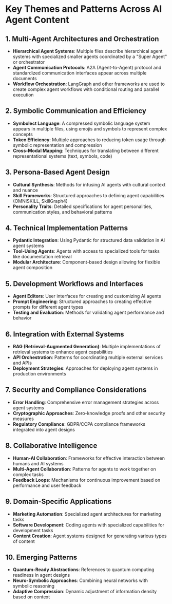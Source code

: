 # Key Themes and Patterns Across AI Agent Content

## 1. Multi-Agent Architectures and Orchestration
- **Hierarchical Agent Systems**: Multiple files describe hierarchical agent systems with specialized smaller agents coordinated by a "Super Agent" or orchestrator
- **Agent Communication Protocols**: A2A (Agent-to-Agent) protocol and standardized communication interfaces appear across multiple documents
- **Workflow Orchestration**: LangGraph and other frameworks are used to create complex agent workflows with conditional routing and parallel execution

## 2. Symbolic Communication and Efficiency
- **Symbolect Language**: A compressed symbolic language system appears in multiple files, using emojis and symbols to represent complex concepts
- **Token Efficiency**: Multiple approaches to reducing token usage through symbolic representation and compression
- **Cross-Modal Mapping**: Techniques for translating between different representational systems (text, symbols, code)

## 3. Persona-Based Agent Design
- **Cultural Synthesis**: Methods for infusing AI agents with cultural context and nuance
- **Skill Frameworks**: Structured approaches to defining agent capabilities (OMNISKILL, SkillGraph4)
- **Personality Traits**: Detailed specifications for agent personalities, communication styles, and behavioral patterns

## 4. Technical Implementation Patterns
- **Pydantic Integration**: Using Pydantic for structured data validation in AI agent systems
- **Tool-Using Agents**: Agents with access to specialized tools for tasks like documentation retrieval
- **Modular Architecture**: Component-based design allowing for flexible agent composition

## 5. Development Workflows and Interfaces
- **Agent Editors**: User interfaces for creating and customizing AI agents
- **Prompt Engineering**: Structured approaches to creating effective prompts for different agent types
- **Testing and Evaluation**: Methods for validating agent performance and behavior

## 6. Integration with External Systems
- **RAG (Retrieval-Augmented Generation)**: Multiple implementations of retrieval systems to enhance agent capabilities
- **API Orchestration**: Patterns for coordinating multiple external services and APIs
- **Deployment Strategies**: Approaches for deploying agent systems in production environments

## 7. Security and Compliance Considerations
- **Error Handling**: Comprehensive error management strategies across agent systems
- **Cryptographic Approaches**: Zero-knowledge proofs and other security measures
- **Regulatory Compliance**: GDPR/CCPA compliance frameworks integrated into agent designs

## 8. Collaborative Intelligence
- **Human-AI Collaboration**: Frameworks for effective interaction between humans and AI systems
- **Multi-Agent Collaboration**: Patterns for agents to work together on complex tasks
- **Feedback Loops**: Mechanisms for continuous improvement based on performance and user feedback

## 9. Domain-Specific Applications
- **Marketing Automation**: Specialized agent architectures for marketing tasks
- **Software Development**: Coding agents with specialized capabilities for development tasks
- **Content Creation**: Agent systems designed for generating various types of content

## 10. Emerging Patterns
- **Quantum-Ready Abstractions**: References to quantum computing readiness in agent designs
- **Neuro-Symbolic Approaches**: Combining neural networks with symbolic reasoning
- **Adaptive Compression**: Dynamic adjustment of information density based on context
